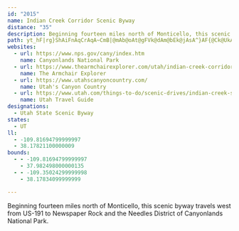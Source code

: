 ```yaml
---
id: "2015"
name: Indian Creek Corridor Scenic Byway
distance: "35"
description: Beginning fourteen miles north of Monticello, this scenic byway travels west from US-191 to Newspaper Rock and the Needles District of Canyonlands National Park.
path: yt_hF|rg}ShAiFnAqCrAqA~CmB|@mAb@oAt@gFVk@dAm@bEk@jAsA^}AF{@Ck@UkAUg@cAeA}CgA_BqAc@aAsBaGyA_C_@a@s@uAIcBVsAxAyA`AIx@d@lAvA|@zApA`ApA\pAJfCk@vBy@tAGfAFnExCzGdBnB`AxAlAlC~CrBjA`Cd@lBe@|@q@t@yAbAsD|CyGfBuJx@oCzByFfAgDD_@MmBQs@o@_AsBsB]wAHoFKyEXyAr@gA\]vAe@pK{ApI_B~DyAhMuFdGsAdC]fEMzB?|Mp@hBQhBq@bBoBVk@l@yBXwCH{Co@aIqDgMiDuIgA_BkBuBgBqAuBaA}Bq@wA[oCWsBDsCZsEjAmDrAiCd@sCSsBm@oCyBoBmDw@_DYkC?iB\gJ@yDS_D{AsLg@oFUuF?wEBmDTgEOgF}@gFeAgCmDyD_CgAsIy@oAYuBiAyAaByBoGsFaUw@aG_@_EOoEGkFFod@TyD~@eDl@kA|DwE~@iBx@{CNaBH_DXsm@o@oKiAyH}CwL}AsH}AoKuHgm@sAsM_Cmf@uAcR}Fgc@q@mEaDmN]iCGeB@}BRmBlCoMXyC?}Ei@mEgPid@{EqNs@kCy@sD_@gC_@_D}@sK_@oJXaEr@mEhBgElKaO|AkBdLwPlj@_cAnCmIfEiV`Jwk@bAcEdAcDpAeCdB_CfHaI|f@gj@jBgCfAqCr@aEnCiT|AyGbCcGlH}NhA_BrAsAxBoA`FuAxAs@`As@fO{NtDaDlBiAvFyBvFaAhTqC~Ko@|FJfb@zAzD?`CYnBk@|V}NlJgG`G_DdPuHrEeChb@w[dAeAvAiBt@qApHwSnByEjHcOdBgEv@gCT_CZkLX}Af@_BfBwCjCmBrDaAnBeArBsAvt@oz@nC{CvC_ChC}AtCmAfg@qRlNeFtBgA~EsDrB_ChZab@vHeHhVyS|EkFrAy@t@YfD?lIMbReFr@BrAL~@r@hCxCvCfEzBrB`CdAnA?bCe@bGkBfB[jOx@xBXxCFjDm@~BaA|ByChBq@hB?dFl@fP~GhARrABhAc@fF_Eh@s@~B{FpAoJVk@x@y@dEmD~GoFnA}A^aA|@uHh@}Bd@yAj@eAl@s@dL}EbB_@pJhAbB?tBiA`E_Gx@c@t@C`C`@|MlEvA^bA?bBe@`@m@bAeE^{@h@c@~@YxBA~LrBrCQ|Ae@tBmBxA_AlBYzAHtDb@rFjBvAF`@Gdj@w[pAaAtD{DrFqC~@_AjCiEdCqB|GeAlEmA~BgAxKqKtBcCrB_DvA_IxAoDlEqFlCuCj@qBl@mDnByC|AuAp@QdJb@rBQnAy@l@y@zCgHXgBFeA@_CeByWDcDv@mCfK}VrFqNDkAOY_@M_@HwAbBQDYKUk@KyBuAsH[sAiAaCyA{AmBkAuBsC]YgDyAi@g@aBcDuDuEmI}L{@kBaBaLu@{BsC}GiAuBu@sCiNok@sAwE{r@iwCsCgNiT{rAq@aFg@uBsAkDiBkBexBgsAmy@gg@qCyAi{Ame@eOiEsFqBsDgDcAeBi@mAs@aCm{AwvI
websites:
  - url: https://www.nps.gov/cany/index.htm
    name: Canyonlands National Park
  - url: https://www.thearmchairexplorer.com/utah/indian-creek-corridor-scenic-byway.php
    name: The Armchair Explorer
  - url: https://www.utahscanyoncountry.com/
    name: Utah's Canyon Country
  - url: https://www.utah.com/things-to-do/scenic-drives/indian-creek-scenic-drive/
    name: Utah Travel Guide
designations:
  - Utah State Scenic Byway
states:
  - UT
ll:
  - -109.81694799999997
  - 38.17821100000009
bounds:
  - - -109.81694799999997
    - 37.982498000000135
  - - -109.35024299999998
    - 38.17834099999999

---
```


Beginning fourteen miles north of Monticello, this scenic byway travels west from US-191 to Newspaper Rock and the Needles District of Canyonlands National Park.
